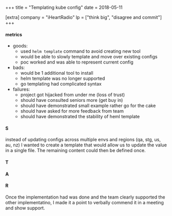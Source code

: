 +++
title = "Templating kube config"
date = 2018-05-11

[extra]
company = "iHeartRadio"
lp = ["think big", "disagree and commit"]
+++

#### metrics
- goods:
  - used `helm template` command to avoid creating new tool
  - would be able to slowly template and move over existing configs
  - poc worked and was able to represent current config
- bads:
  - would be 1 additional tool to install
  - helm template was no longer supported
  - go templating had complicated syntax
- failures:
  - project got hijacked from under me (loss of trust)
  - should have consulted seniors more (get buy in)
  - should have demonstrated small example rather go for the cake
  - should have asked for more feedback from team
  - should have demonstrated the stability of heml template

#### S
instead of updating configs across multiple envs and regions (qa, stg, us, au, nz) I wanted to create a template that would allow us to update the value in a single file. The remaining content could then be defined once.

#### T

#### A

#### R
Once the implementation had was done and the team clearly supported the other implementatino, I made it a point to verbally commend it in a meeting and show support.


